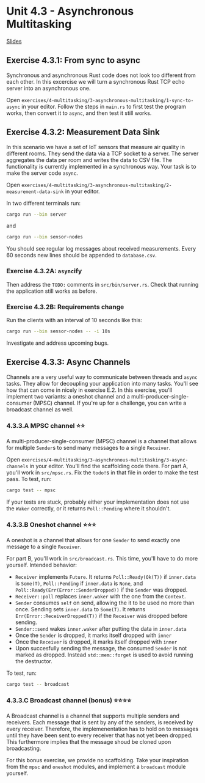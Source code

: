 # Unit 4.3 - Asynchronous Multitasking

<a href="/slides/4_3-asynchronous-multitasking/" target="_blank">Slides</a>

## Exercise 4.3.1: From sync to async

Synchronous and asynchronous Rust code does not look too different from each other. In this excercise we will turn a synchronous Rust TCP echo server into an asynchronous one.

Open `exercises/4-multitasking/3-asynchronous-multitasking/1-sync-to-async` in your editor. Follow the steps in `main.rs` to first test the program works, then convert it to `async`, and then test it still works.

## Exercise 4.3.2: Measurement Data Sink

In this scenario we have a set of IoT sensors that measure air quality in different rooms. They send the data via a TCP socket to a server. The server aggregates the data per room and writes the data to CSV file. The functionality is currently implemented in a synchronous way. Your task is to make the server code `async`.

Open `exercises/4-multitasking/3-asynchronous-multitasking/2-measurement-data-sink` in your editor.

In two different terminals run:

```bash
cargo run --bin server
```

and

```bash
cargo run --bin sensor-nodes
```

You should see regular log messages about received measurements. Every 60 seconds new lines should be appended to `database.csv`.

### Exercise 4.3.2A: `async`ify

Then address the `TODO:` comments in `src/bin/server.rs`. Check that running the application still works as before.

### Exercise 4.3.2B: Requirements change

Run the clients with an interval of 10 seconds like this:

```bash
cargo run --bin sensor-nodes -- -i 10s
```

Investigate and address upcoming bugs.

## Exercise 4.3.3: Async Channels

Channels are a very useful way to communicate between threads and `async` tasks. They allow for decoupling your application into many tasks. You'll see how that can come in nicely in exercise E.2. In this exercise, you'll implement two variants: a oneshot channel and a multi-producer-single-consumer (MPSC) channel. If you're up for a challenge, you can write a broadcast channel as well.

### 4.3.3.A MPSC channel ⭐⭐
A multi-producer-single-consumer (MPSC) channel is a channel that allows for multiple `Sender`s to send many messages to a single `Receiver`.

Open `exercises/4-multitasking/3-asynchronous-multitasking/3-async-channels` in your editor. You'll find the scaffolding code there. For part A, you'll work in `src/mpsc.rs`. Fix the `todo!`s in that file in order to make the test pass. To test, run:

```bash
cargo test -- mpsc
```

If your tests are stuck, probably either your implementation does not use the `Waker` correctly, or it returns `Poll::Pending` where it shouldn't.

### 4.3.3.B Oneshot channel ⭐⭐⭐
A oneshot is a channel that allows for one `Sender` to send exactly one message to a single `Receiver`.

For part B, you'll work in `src/broadcast.rs`. This time, you'll have to do more yourself. Intended behavior:

- `Receiver` implements `Future`. It returns `Poll::Ready(Ok(T))` if `inner.data` is `Some(T)`, `Poll::Pending` if `inner.data` is `None`, and `Poll::Ready(Err(Error::SenderDropped))` if the `Sender` was dropped.
- `Receiver::poll` replaces `inner.waker` with the one from the `Context`.
- `Sender` consumes `self` on send, allowing the it to be used no more than once. Sending sets `inner.data` to `Some(T)`. It returns `Err(Error::ReceiverDropped(T))` if the `Receiver` was dropped before sending.
- `Sender::send` wakes `inner.waker` after putting the data in `inner.data`
- Once the `Sender` is dropped, it marks itself dropped with `inner`
- Once the `Receiver` is dropped, it marks itself dropped with `inner`
- Upon succesfully sending the message, the consumed `Sender` is not marked as dropped. Instead `std::mem::forget` is used to avoid running the destructor.

To test, run:
```bash
cargo test -- broadcast
```

### 4.3.3.C Broadcast channel (bonus) ⭐⭐⭐⭐
A Broadcast channel is a channel that supports multiple senders and receivers. Each message that is sent by any of the senders, is received by every receiver. Therefore, the implemenentation has to hold on to messages until they have been sent to every receiver that has not yet been dropped. This furthermore implies that the message shoud be cloned upon broadcasting.

For this bonus exercise, we provide no scaffolding. Take your inspiration from the `mpsc` and `oneshot` modules, and implement a `broadcast` module yourself.
